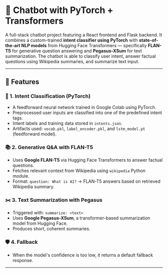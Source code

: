 # 🤖 Chatbot with PyTorch + Transformers

A full-stack chatbot project featuring a React frontend and Flask backend. It combines a custom-trained **intent classifier using PyTorch** with **state-of-the-art NLP models** from Hugging Face Transformers — specifically **FLAN-T5** for generative question answering and **Pegasus-XSum** for text summarization. The chatbot is able to classify user intent, answer factual questions using Wikipedia summaries, and summarize text input.

---

## 🚀 Features

### 🧠 1. Intent Classification (PyTorch)
- A feedforward neural network trained in Google Colab using PyTorch.
- Preprocessed user inputs are classified into one of the predefined intent tags.
- Intent labels and training data stored in `intents.json`.
- Artifacts used: `vocab.pkl`, `label_encoder.pkl`, and `lstm_model.pt` (feedforward model).

### 📚 2. Generative Q&A with FLAN-T5
- Uses **Google FLAN-T5** via Hugging Face Transformers to answer factual questions.
- Fetches relevant context from Wikipedia using `wikipedia` Python module.
- Format: `question: What is AI?` → FLAN-T5 answers based on retrieved Wikipedia summary.

### ✂️ 3. Text Summarization with Pegasus
- Triggered with: `summarize: <text>`
- Uses **Google Pegasus-XSum**, a transformer-based summarization model from Hugging Face.
- Produces short, coherent summaries.

### 🛡️ 4. Fallback
- When the model's confidence is too low, it returns a default fallback response.

---
